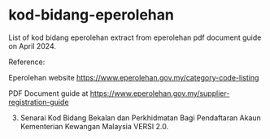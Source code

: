 # kod-bidang-eperolehan
List of kod bidang eperolehan extract from eperolehan pdf document guide on April 2024.

Reference:

Eperolehan website https://www.eperolehan.gov.my/category-code-listing

PDF Document guide at https://www.eperolehan.gov.my/supplier-registration-guide

3.	Senarai Kod Bidang Bekalan dan Perkhidmatan Bagi Pendaftaran Akaun Kementerian Kewangan Malaysia VERSI 2.0.

